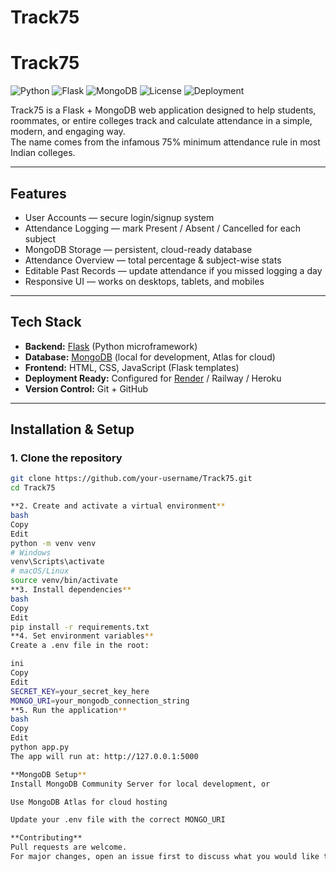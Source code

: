# Track75
# Track75

![Python](https://img.shields.io/badge/python-3.10+-blue.svg)
![Flask](https://img.shields.io/badge/flask-2.0+-black.svg)
![MongoDB](https://img.shields.io/badge/mongodb-6.0+-green.svg)
![License](https://img.shields.io/badge/license-MIT-lightgrey.svg)
![Deployment](https://img.shields.io/badge/deployment-ready-brightgreen.svg)

Track75 is a Flask + MongoDB web application designed to help students, roommates, or entire colleges track and calculate attendance in a simple, modern, and engaging way.  
The name comes from the infamous 75% minimum attendance rule in most Indian colleges.

---

## Features
- User Accounts — secure login/signup system
- Attendance Logging — mark Present / Absent / Cancelled for each subject
- MongoDB Storage — persistent, cloud-ready database
- Attendance Overview — total percentage & subject-wise stats
- Editable Past Records — update attendance if you missed logging a day
- Responsive UI — works on desktops, tablets, and mobiles

---

## Tech Stack
- **Backend:** [Flask](https://flask.palletsprojects.com/) (Python microframework)
- **Database:** [MongoDB](https://www.mongodb.com/) (local for development, Atlas for cloud)
- **Frontend:** HTML, CSS, JavaScript (Flask templates)
- **Deployment Ready:** Configured for [Render](https://render.com/) / Railway / Heroku
- **Version Control:** Git + GitHub

---

## Installation & Setup

### 1. Clone the repository
```bash
git clone https://github.com/your-username/Track75.git
cd Track75

**2. Create and activate a virtual environment**
bash
Copy
Edit
python -m venv venv
# Windows
venv\Scripts\activate
# macOS/Linux
source venv/bin/activate
**3. Install dependencies**
bash
Copy
Edit
pip install -r requirements.txt
**4. Set environment variables**
Create a .env file in the root:

ini
Copy
Edit
SECRET_KEY=your_secret_key_here
MONGO_URI=your_mongodb_connection_string
**5. Run the application**
bash
Copy
Edit
python app.py
The app will run at: http://127.0.0.1:5000

**MongoDB Setup**
Install MongoDB Community Server for local development, or

Use MongoDB Atlas for cloud hosting

Update your .env file with the correct MONGO_URI

**Contributing**
Pull requests are welcome.
For major changes, open an issue first to discuss what you would like to add or modify.

